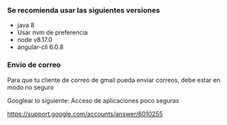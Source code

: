 ### Se recomienda usar las siguientes versiones

- java 8
- Usar nvm de preferencia
- node v8.17.0
- angular-cli 6.0.8

### Envio de correo

Para que tu cliente de correo de gmail pueda enviar correos, debe estar en modo no seguro

Googlear lo siguiente: Acceso de aplicaciones poco seguras

https://support.google.com/accounts/answer/6010255